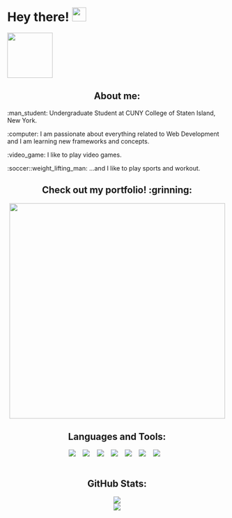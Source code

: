 # Hey there! <img src="https://raw.githubusercontent.com/MartinHeinz/MartinHeinz/master/wave.gif" width="32px"/>
<a href="https://www.linkedin.com/in/bolaghaly63/"> <img src="https://img.shields.io/badge/-BolaGhaly-blue?style=flat-square&logo=Linkedin&logoColor=white&link=https://www.linkedin.com/in/bolaghaly63/" width="104px"/> </a>
  
<div>
<h2 align="center">About me:</h2>
  <p>:man_student: Undergraduate Student at CUNY College of Staten Island, New York.</p>
  <p>:computer: I am passionate about everything related to Web Development and I am learning new frameworks and concepts.</p>
  <p>:video_game: I like to play video games.</p>
  <p>:soccer::weight_lifting_man: ...and I like to play sports and workout.</p>
</div>

<div align="center">
      <h2>Check out my portfolio! :grinning:</h2>
    <a href="https://bolaghaly.netlify.app/"> <img src="https://user-images.githubusercontent.com/59656591/156482053-fc8be59a-981c-4df9-a43a-d8eaa057cc8e.gif"  width="495px" /></a>
</div>

<div align="center">
  <h2>Languages and Tools:</h2>
    <kbd> <img src="https://img.shields.io/badge/HTML5-E34F26?style=for-the-badge&logo=html5&logoColor=white" /> </kbd>
    &nbsp;
    <kbd> <img src="https://img.shields.io/badge/CSS3-1572B6?style=for-the-badge&logo=css3&logoColor=white" /> </kbd>
    &nbsp;
    <kbd> <img src="https://img.shields.io/badge/JavaScript-323330?style=for-the-badge&logo=javascript&logoColor=F7DF1E" /> </kbd>
    &nbsp;
    <kbd> <img src="https://img.shields.io/badge/C%2B%2B-00599C?style=for-the-badge&logo=c%2B%2B&logoColor=white" /> </kbd>
    &nbsp;
    <kbd> <img src="https://img.shields.io/badge/Python-3670A0?style=for-the-badge&logo=python&logoColor=white" /> </kbd>
    &nbsp;
    <kbd> <img src="https://img.shields.io/badge/Git-F54D27?style=for-the-badge&logo=git&logoColor=white" /> </kbd>
    &nbsp;
    <kbd> <img src="https://img.shields.io/badge/GitHub-000000?style=for-the-badge&logo=github&logoColor=white" /> </kbd>
    &nbsp;
</div>
<br/>
<div align="center">
  <h2>GitHub Stats:</h2>
  <img align="center" src="https://github-readme-stats.vercel.app/api?username=BolaGhaly&show_icons=true&include_all_commits=true&theme=github_dark&hide_border=true" />
  <br/>
  <img align="center" src="https://github-readme-stats.vercel.app/api/top-langs/?username=BolaGhaly&layout=compact&theme=github_dark&hide_border=true&card_width=445&langs_count=10" />
</div>
